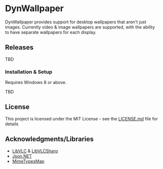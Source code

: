 # DynWallpaper
DynWallpaper provides support for desktop wallpapers that aren't just images. Currently video & image wallpapers are supported, with the ability to have separate wallpapers for each display.

## Releases
TBD

### Installation & Setup
Requires Windows 8 or above.

TBD

## License

This project is licensed under the MIT License - see the [LICENSE.md](LICENSE.md) file for details

## Acknowledgments/Libraries

* [LibVLC](https://code.videolan.org/videolan/libvlc-nuget) & [LibVLCSharp](https://code.videolan.org/videolan/LibVLCSharp)
* [Json.NET](https://github.com/JamesNK/Newtonsoft.Json)
* [MimeTypesMap](https://github.com/hey-red/MimeTypesMap)
